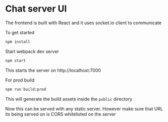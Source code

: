 # Chat server UI

The frontend is built with React and it uses socket.io client to communicate

To get started

```bash
npm install
```

Start webpack dev server

```bash
npm start
```

This starts the server on http://localhost:7000

For prod build

```bash
npm run build:prod
```

This will generate the build assets inside the `public` directory

Now this can be served with any static server. However make sure that URL its being served on is CORS whitelisted on the server
